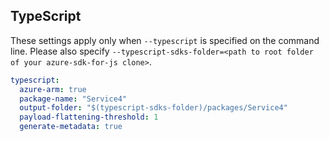## TypeScript

These settings apply only when `--typescript` is specified on the command line.
Please also specify `--typescript-sdks-folder=<path to root folder of your azure-sdk-for-js clone>`.

```yaml $(typescript)
typescript:
  azure-arm: true
  package-name: "Service4"
  output-folder: "$(typescript-sdks-folder)/packages/Service4"
  payload-flattening-threshold: 1
  generate-metadata: true
```
